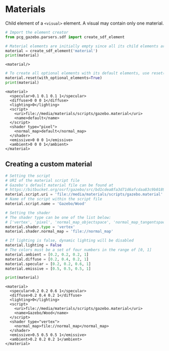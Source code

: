 
# Materials

Child element of a `<visual>` element. A visual may contain only one material.


```python
# Import the element creator
from pcg_gazebo.parsers.sdf import create_sdf_element
```


```python
# Material elements are initially empty since all its child elements are optional
material = create_sdf_element('material')
print(material)
```

    <material/>
    



```python
# To create all optional elements with its default elements, use reset()
material.reset(with_optional_elements=True)
print(material)
```

    <material>
      <specular>0.1 0.1 0.1 1</specular>
      <diffuse>0 0 0 1</diffuse>
      <lighting>0</lighting>
      <script>
        <uri>file://media/materials/scripts/gazebo.material</uri>
        <name>default</name>
      </script>
      <shader type="pixel">
        <normal_map>default</normal_map>
      </shader>
      <emissive>0 0 0 1</emissive>
      <ambient>0 0 0 1</ambient>
    </material>
    


## Creating a custom material


```python
# Setting the script
# URI of the material script file
# Gazebo's default material file can be found at
# https://bitbucket.org/osrf/gazebo/src/bd1cdea8fa3d71d6afcdaa83c9b01891d5f72e71/media/materials/scripts/gazebo.material?at=default&fileviewer=file-view-default
material.script.uri = 'file://media/materials/scripts/gazebo.material'
# Name of the script within the script file
material.script.name = 'Gazebo/Wood'

# Setting the shader
# The shader type can be one of the list below:
# ['vertex', 'pixel', 'normal_map_objectspace', 'normal_map_tangentspace']
material.shader.type = 'vertex'
material.shader.normal_map = 'file://normal_map'

# If lighting is false, dynamic lighting will be disabled
material.lighting = False
# The colors must be a set of four numbers in the range of [0, 1]
material.ambient = [0.2, 0.2, 0.2, 1]
material.diffuse = [0.2, 0.4, 0.2, 1]
material.specular = [0.2, 0.2, 0.6, 1]
material.emissive = [0.5, 0.5, 0.5, 1]

print(material)
```

    <material>
      <specular>0.2 0.2 0.6 1</specular>
      <diffuse>0.2 0.4 0.2 1</diffuse>
      <lighting>0</lighting>
      <script>
        <uri>file://media/materials/scripts/gazebo.material</uri>
        <name>Gazebo/Wood</name>
      </script>
      <shader type="vertex">
        <normal_map>file://normal_map</normal_map>
      </shader>
      <emissive>0.5 0.5 0.5 1</emissive>
      <ambient>0.2 0.2 0.2 1</ambient>
    </material>
    

